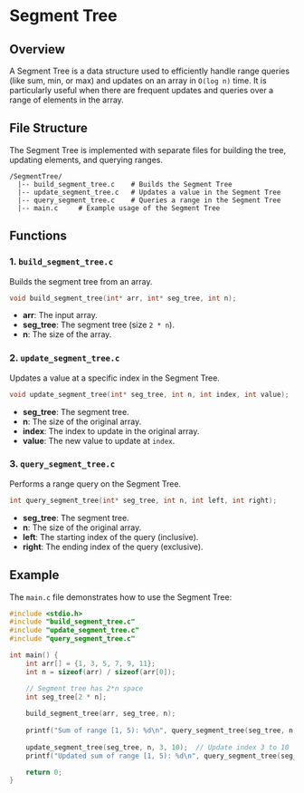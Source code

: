 # Segment Tree

## Overview
A Segment Tree is a data structure used to efficiently handle range queries (like sum, min, or max) and updates on an array in `O(log n)` time. It is particularly useful when there are frequent updates and queries over a range of elements in the array.

## File Structure
The Segment Tree is implemented with separate files for building the tree, updating elements, and querying ranges.

```
/SegmentTree/
  |-- build_segment_tree.c    # Builds the Segment Tree
  |-- update_segment_tree.c   # Updates a value in the Segment Tree
  |-- query_segment_tree.c    # Queries a range in the Segment Tree
  |-- main.c     # Example usage of the Segment Tree
```

## Functions

### 1. `build_segment_tree.c`
Builds the segment tree from an array.
```c
void build_segment_tree(int* arr, int* seg_tree, int n);
```
- **arr**: The input array.
- **seg_tree**: The segment tree (size `2 * n`).
- **n**: The size of the array.

### 2. `update_segment_tree.c`
Updates a value at a specific index in the Segment Tree.
```c
void update_segment_tree(int* seg_tree, int n, int index, int value);
```
- **seg_tree**: The segment tree.
- **n**: The size of the original array.
- **index**: The index to update in the original array.
- **value**: The new value to update at `index`.

### 3. `query_segment_tree.c`
Performs a range query on the Segment Tree.
```c
int query_segment_tree(int* seg_tree, int n, int left, int right);
```
- **seg_tree**: The segment tree.
- **n**: The size of the original array.
- **left**: The starting index of the query (inclusive).
- **right**: The ending index of the query (exclusive).

## Example
The `main.c` file demonstrates how to use the Segment Tree:

```c
#include <stdio.h>
#include "build_segment_tree.c"
#include "update_segment_tree.c"
#include "query_segment_tree.c"

int main() {
    int arr[] = {1, 3, 5, 7, 9, 11};
    int n = sizeof(arr) / sizeof(arr[0]);

    // Segment tree has 2*n space
    int seg_tree[2 * n];
    
    build_segment_tree(arr, seg_tree, n);
    
    printf("Sum of range [1, 5): %d\n", query_segment_tree(seg_tree, n, 1, 5));
    
    update_segment_tree(seg_tree, n, 3, 10);  // Update index 3 to 10
    printf("Updated sum of range [1, 5): %d\n", query_segment_tree(seg_tree, n, 1, 5));

    return 0;
}
```

